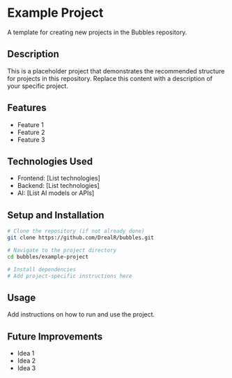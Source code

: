 # Example Project

A template for creating new projects in the Bubbles repository.

## Description

This is a placeholder project that demonstrates the recommended structure for projects in this repository. Replace this content with a description of your specific project.

## Features

- Feature 1
- Feature 2
- Feature 3

## Technologies Used

- Frontend: [List technologies]
- Backend: [List technologies]
- AI: [List AI models or APIs]

## Setup and Installation

```bash
# Clone the repository (if not already done)
git clone https://github.com/DrealR/bubbles.git

# Navigate to the project directory
cd bubbles/example-project

# Install dependencies
# Add project-specific instructions here
```

## Usage

Add instructions on how to run and use the project.

## Future Improvements

- Idea 1
- Idea 2
- Idea 3
